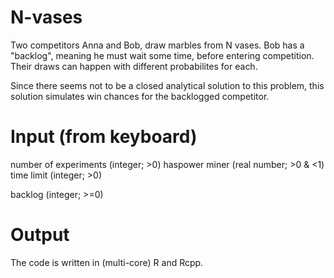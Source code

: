 # N-vases
Two competitors Anna and Bob, draw marbles from N vases. Bob has a "backlog", meaning he must wait some time, before entering competition. Their draws can happen with different probabilites for each. 

Since there seems not to be a closed analytical solution to this problem, this solution simulates win chances for the backlogged competitor.

# Input (from keyboard)
number of experiments (integer; >0)
haspower miner (real number; >0 & <1)
time limit (integer; >0)

backlog (integer; >=0)

# Output



The code is written in (multi-core) R and Rcpp.
